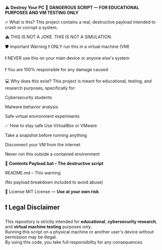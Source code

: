 ⚠️ **Destroy Your PC**
🚫 **DANGEROUS SCRIPT — FOR EDUCATIONAL PURPOSES AND VM TESTING ONLY**

🔥 What is this?
This project contains a real, destructive payload intended to crash or corrupt a system.

⚠️ THIS IS NOT A JOKE. THIS IS NOT A SIMULATION.

🛡️ Important Warning
❗ ONLY run this in a virtual machine (VM)

❗ NEVER use this on your main device or anyone else's system

❗ You are 100% responsible for any damage caused

💻 Why does this exist?
This project is meant for educational, testing, and research purposes, specifically for:

Cybersecurity students

Malware behavior analysis

Safe virtual environment experiments

✅ How to stay safe
Use VirtualBox or VMware

Take a snapshot before running anything

Disconnect your VM from the internet

Never run this outside a contained environment

🧨 **Contents
Payload.bat – The destructive script**

README.md – This warning

(No payload breakdown included to avoid abuse)

📜 License
MIT License — **Use at your own risk**.

## ❗ Legal Disclaimer

This repository is strictly intended for **educational**, **cybersecurity research**, and **virtual machine testing** purposes only.  
Running this script on a physical machine or another user's device without permission may be illegal.  
By using this code, you take full responsibility for any consequences.

